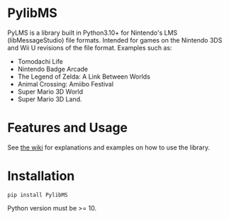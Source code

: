 # PylibMS
PyLMS is a library built in Python3.10+ for Nintendo's LMS (libMessageStudio) file formats. Intended for games on the Nintendo 3DS and Wii U revisions of the file format. Examples such as:
* Tomodachi Life 
* Nintendo Badge Arcade
* The Legend of Zelda: A Link Between Worlds
* Animal Crossing: Amiibo Festival
* Super Mario 3D World
* Super Mario 3D Land.
# Features and Usage
See [the wiki](https://github.com/AbdyyEee/PylibMS/wiki) for explanations and examples on how to use the library.
# Installation
```
pip install PylibMS
```
Python version must be >= 10.
